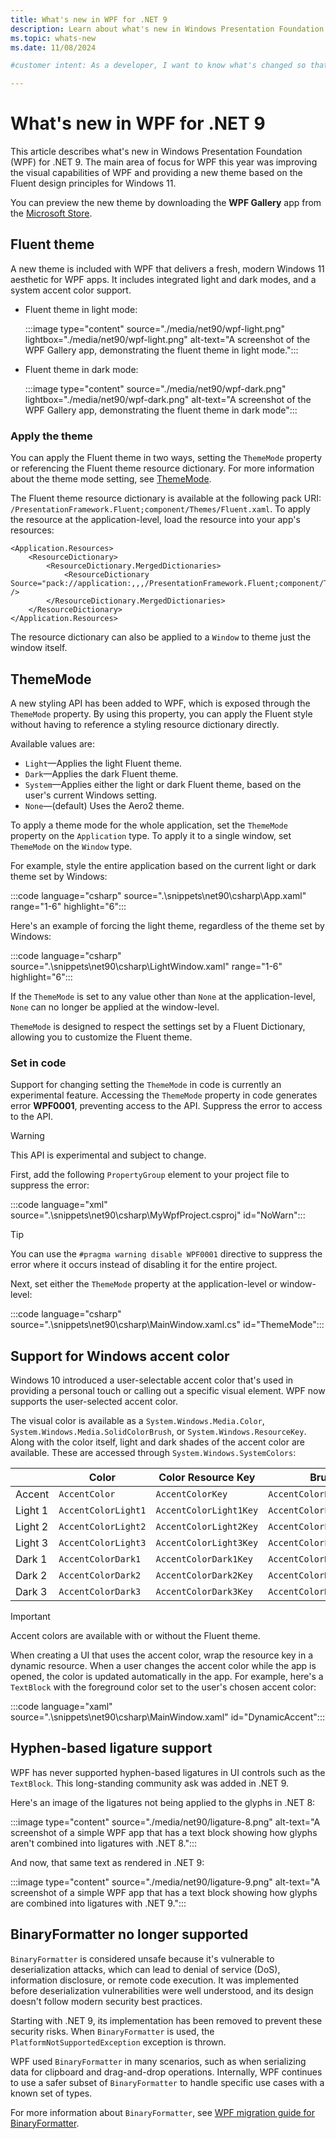 ```yaml
---
title: What's new in WPF for .NET 9
description: Learn about what's new in Windows Presentation Foundation (WPF) for .NET 9. New versions of WPF are released yearly with .NET.
ms.topic: whats-new
ms.date: 11/08/2024

#customer intent: As a developer, I want to know what's changed so that I can remain up-to-date.

---
```


# What's new in WPF for .NET 9

This article describes what's new in Windows Presentation Foundation (WPF) for .NET 9. The main area of focus for WPF this year was improving the visual capabilities of WPF and providing a new theme based on the Fluent design principles for Windows 11.

You can preview the new theme by downloading the **WPF Gallery** app from the [Microsoft Store](https://www.microsoft.com/store/productId/9NDLX60WX4KQ).

## Fluent theme

A new theme is included with WPF that delivers a fresh, modern Windows 11 aesthetic for WPF apps. It includes integrated light and dark modes, and a system accent color support.

- Fluent theme in light mode:

  :::image type="content" source="./media/net90/wpf-light.png" lightbox="./media/net90/wpf-light.png" alt-text="A screenshot of the WPF Gallery app, demonstrating the fluent theme in light mode.":::

- Fluent theme in dark mode:

  :::image type="content" source="./media/net90/wpf-dark.png" lightbox="./media/net90/wpf-dark.png" alt-text="A screenshot of the WPF Gallery app, demonstrating the fluent theme in dark mode":::

### Apply the theme

You can apply the Fluent theme in two ways, setting the `ThemeMode` property or referencing the Fluent theme resource dictionary. For more information about the theme mode setting, see [ThemeMode](#thememode).

The Fluent theme resource dictionary is available at the following pack URI: `/PresentationFramework.Fluent;component/Themes/Fluent.xaml`. To apply the resource at the application-level, load the resource into your app's resources:

```xaml
<Application.Resources>
    <ResourceDictionary>
        <ResourceDictionary.MergedDictionaries>
            <ResourceDictionary Source="pack://application:,,,/PresentationFramework.Fluent;component/Themes/Fluent.xaml" />
        </ResourceDictionary.MergedDictionaries>
    </ResourceDictionary>
</Application.Resources>
```

The resource dictionary can also be applied to a `Window` to theme just the window itself.

## ThemeMode

A new styling API has been added to WPF, which is exposed through the `ThemeMode` property. By using this property, you can apply the Fluent style without having to reference a styling resource dictionary directly.

Available values are:

- `Light`&mdash;Applies the light Fluent theme.
- `Dark`&mdash;Applies the dark Fluent theme.
- `System`&mdash;Applies either the light or dark Fluent theme, based on the user's current Windows setting.
- `None`&mdash;(default) Uses the Aero2 theme.

To apply a theme mode for the whole application, set the `ThemeMode` property on the `Application` type. To apply it to a single window, set `ThemeMode` on the `Window` type.

For example, style the entire application based on the current light or dark theme set by Windows:

:::code language="csharp" source=".\snippets\net90\csharp\App.xaml" range="1-6" highlight="6":::

Here's an example of forcing the light theme, regardless of the theme set by Windows:

:::code language="csharp" source=".\snippets\net90\csharp\LightWindow.xaml" range="1-6" highlight="6":::

If the `ThemeMode` is set to any value other than `None` at the application-level, `None` can no longer be applied at the window-level.

`ThemeMode` is designed to respect the settings set by a Fluent Dictionary, allowing you to customize the Fluent theme.

### Set in code

Support for changing setting the `ThemeMode` in code is currently an experimental feature. Accessing the `ThemeMode` property in code generates error **WPF0001**, preventing access to the API. Suppress the error to access to the API.

> [!WARNING]
> This API is experimental and subject to change.

First, add the following `PropertyGroup` element to your project file to suppress the error:

:::code language="xml" source=".\snippets\net90\csharp\MyWpfProject.csproj" id="NoWarn":::

> [!TIP]
> You can use the `#pragma warning disable WPF0001` directive to suppress the error where it occurs instead of disabling it for the entire project.

Next, set either the `ThemeMode` property at the application-level or window-level:

:::code language="csharp" source=".\snippets\net90\csharp\MainWindow.xaml.cs" id="ThemeMode":::

## Support for Windows accent color

Windows 10 introduced a user-selectable accent color that's used in providing a personal touch or calling out a specific visual element. WPF now supports the user-selected accent color.

The visual color is available as a `System.Windows.Media.Color`, `System.Windows.Media.SolidColorBrush`, or `System.Windows.ResourceKey`. Along with the color itself,  light and dark shades of the accent color are available. These are accessed through `System.Windows.SystemColors`:

|         | Color               | Color Resource Key     | Brush                    | Brush Resource Key          |
|---------|---------------------|------------------------|--------------------------|-----------------------------|
| Accent  | `AccentColor`       | `AccentColorKey`       | `AccentColorBrush`       | `AccentColorBrushKey`       |
| Light 1 | `AccentColorLight1` | `AccentColorLight1Key` | `AccentColorLight1Brush` | `AccentColorLight1BrushKey` |
| Light 2 | `AccentColorLight2` | `AccentColorLight2Key` | `AccentColorLight2Brush` | `AccentColorLight2BrushKey` |
| Light 3 | `AccentColorLight3` | `AccentColorLight3Key` | `AccentColorLight3Brush` | `AccentColorLight3BrushKey` |
| Dark 1  | `AccentColorDark1`  | `AccentColorDark1Key`  | `AccentColorDark1Brush`  | `AccentColorDark1BrushKey`  |
| Dark 2  | `AccentColorDark2`  | `AccentColorDark2Key`  | `AccentColorDark2Brush`  | `AccentColorDark2BrushKey`  |
| Dark 3  | `AccentColorDark3`  | `AccentColorDark3Key`  | `AccentColorDark3Brush`  | `AccentColorDark3BrushKey`  |

> [!IMPORTANT]
> Accent colors are available with or without the Fluent theme.

When creating a UI that uses the accent color, wrap the resource key in a dynamic resource. When a user changes the accent color while the app is opened, the color is updated automatically in the app. For example, here's a `TextBlock` with the foreground color set to the user's chosen accent color:

:::code language="xaml" source=".\snippets\net90\csharp\MainWindow.xaml" id="DynamicAccent":::

## Hyphen-based ligature support

WPF has never supported hyphen-based ligatures in UI controls such as the `TextBlock`. This long-standing community ask was added in .NET 9.

Here's an image of the ligatures not being applied to the glyphs in .NET 8:

:::image type="content" source="./media/net90/ligature-8.png" alt-text="A screenshot of a simple WPF app that has a text block showing how glyphs aren't combined into ligatures with .NET 8.":::

And now, that same text as rendered in .NET 9:

:::image type="content" source="./media/net90/ligature-9.png" alt-text="A screenshot of a simple WPF app that has a text block showing how glyphs are combined into ligatures with .NET 9.":::

## BinaryFormatter no longer supported

`BinaryFormatter` is considered unsafe because it's vulnerable to deserialization attacks, which can lead to denial of service (DoS), information disclosure, or remote code execution. It was implemented before deserialization vulnerabilities were well understood, and its design doesn't follow modern security best practices.

Starting with .NET 9, its implementation has been removed to prevent these security risks. When `BinaryFormatter` is used, the `PlatformNotSupportedException` exception is thrown.

WPF used `BinaryFormatter` in many scenarios, such as when serializing data for clipboard and drag-and-drop operations. Internally, WPF continues to use a safer subset of `BinaryFormatter` to handle specific use cases with a known set of types.

For more information about `BinaryFormatter`, see [WPF migration guide for BinaryFormatter](/dotnet/standard/serialization/binaryformatter-migration-guide/wpf-applications).
